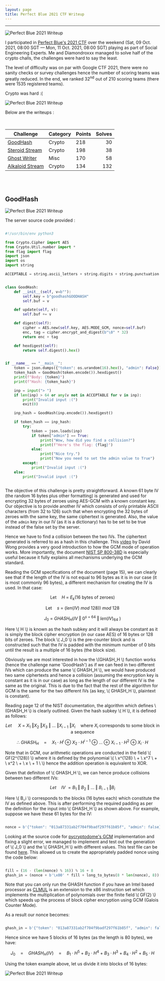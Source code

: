 ```yaml
---
layout: page
title: Perfect Blue 2021 CTF Writeup
---
```

<hr/>

![Perfect Blue 2021 Writeup](/assets/img/ctfImages/2021/pbctf2021/logo.png)

I participated in <a href="https://ctftime.org/event/1371" target="_blank">Perfect Blue's 2021 CTF</a> over the weekend (Sat, 09 Oct. 2021, 08:00 SGT — Mon, 11 Oct. 2021, 08:00 SGT) playing as part of Social Engineering Experts. Me and Diamondroxxx managed to solve half of the crypto challs, the challenges were hard to say the least. 

The level of difficulty was on par with Google CTF 2021, there were no sanity checks or survey challenges hence the number of scoring teams was greatly reduced. In the end, we ranked 32<sup>nd</sup> out of 210 scoring teams (there were 1535 registered teams).

Crypto was hard :(

![Perfect Blue 2021 Writeup](/assets/img/ctfImages/2021/pbctf2021/img7.png)

Below are the writeups :

<br/>

| Challenge | Category | Points | Solves | 
| ------------- |  ------- | --- | ---: |
|[GoodHash](#goodhash) | Crypto | 218 | 30 | 
|[Steroid Stream](#steroid-stream) | Crypto | 198 | 38 |
|[Ghost Writer](#ghost-writer) | Misc | 170 | 58 |
|[Alkaloid Stream](#alkaloid-stream) | Crypto | 134 | 132 |

<br/>

<br/>

## GoodHash

![Perfect Blue 2021 Writeup](/assets/img/ctfImages/2021/pbctf2021/img1.png)

The server source code provided :

```python

#!/usr/bin/env python3

from Crypto.Cipher import AES
from Crypto.Util.number import *
from flag import flag
import json
import os
import string

ACCEPTABLE = string.ascii_letters + string.digits + string.punctuation + " "


class GoodHash:
    def __init__(self, v=b""):
        self.key = b"goodhashGOODHASH"
        self.buf = v

    def update(self, v):
        self.buf += v

    def digest(self):
        cipher = AES.new(self.key, AES.MODE_GCM, nonce=self.buf)
        enc, tag = cipher.encrypt_and_digest(b"\0" * 32)
        return enc + tag

    def hexdigest(self):
        return self.digest().hex()


if __name__ == "__main__":
    token = json.dumps({"token": os.urandom(16).hex(), "admin": False})
    token_hash = GoodHash(token.encode()).hexdigest()
    print(f"Body: {token}")
    print(f"Hash: {token_hash}")

    inp = input("> ")
    if len(inp) > 64 or any(v not in ACCEPTABLE for v in inp):
        print("Invalid input :(")
        exit(0)

    inp_hash = GoodHash(inp.encode()).hexdigest()

    if token_hash == inp_hash:
        try:
            token = json.loads(inp)
            if token["admin"] == True:
                print("Wow, how did you find a collision?")
                print(f"Here's the flag: {flag}")
            else:
                print("Nice try.")
                print("Now you need to set the admin value to True")
        except:
            print("Invalid input :(")
    else:
        print("Invalid input :(")
        
```

The objective of this challenge is pretty straightforward. A known 61 byte IV (the random 16 bytes plus other formatting) is generated and used for encrypting 32 bytes of zeroes using AES-GCM with a known constant key. Our objective is to provide another IV which consists of only printable ASCII characters (from 32 to 126) such that when encrypting the 32 bytes of zeroes with the same key, the same ciphertext is generated. Also, the value of the `admin` key in our IV (as it is a dictionary) has to be set to be true instead of the false set by the server.

Hence we have to find a collision between the two IVs. The ciphertext generated is referred to as a hash in this challenge. This <a href="https://www.youtube.com/watch?v=g_eY7JXOc8U&t=2s" target="_blank">video</a> by David Wong provides a very good introduction to how the GCM mode of operation works. More importantly, the document <a href="https://nvlpubs.nist.gov/nistpubs/Legacy/SP/nistspecialpublication800-38d.pdf" target="_blank">NIST SP 800-38D</a> is especially useful because it fully explains all mechanisms underlying the GCM standard.

Reading the GCM specifications of the document (page 15), we can clearly see that if the length of the IV is not equal to 96 bytes as it is in our case (it is most commonly 96 bytes), a different mechanism for creating the IV is used. In that case:

$$ \text{Let} \quad  H \ = \ E_k(\text{16 bytes of zeroes})$$

$$ \text{Let} \quad s \ = \ (len(IV) \ mod \ 128)) \ mod \ 128 $$

$$ J_0 \ = \ GHASH_H(IV \ \Vert \ 0^{s \ + \ 64} \ \Vert \ len(IV)_{64} \ ) $$

Here \\( H \\) is known as the hash subkey and it will always be constant as it is simply the block cipher encryption (in our case AES) of 16 bytes or 128 bits of zeroes. The block \\( J_0 \\) is the pre-counter block and is constructed such that the IV is padded with the minimum number of 0 bits until the result is a multiple of 16 bytes (the block size). 

Obviously we are most interested in how the \\(GHASH_H \\) function works (hence the challenge name 'GoodHash') as if we can feed in two different IVs which can produce the same \\( GHASH_H \\), we would have produced two same ciphertexts and hence a collision (assuming the encryption key is constant as it is in our case) as long as the length of our different IV is the same as the original. This is due to the fact that the rest of the algorithm for GCM is the same for the two different IVs (as key, \\( GHASH_H \\), plaintext is constant).

Reading page 12 of the NIST documentation, the algorithm which defines \\(GHASH_H \\) is clearly outlined. Given the hash subkey \\( H \\), it is defined as follows:

$$ Let \quad \ X \ = \ X_1 \ \Vert X_2 \ \Vert X_3 \ \Vert \ ... \ \Vert X_{i - 1} \ \Vert X_i \quad \text{where} \  X_i \ \text{corresponds to some block in a sequence} $$

$$ \therefore \ GHASH_H \quad = \quad X_1 \cdot H^i \ \oplus \ X_2 \cdot H^{i - 1} \ \oplus \ ... \ \oplus \ X_{i - 1} \cdot H^2 \ \oplus \ X_i \cdot H $$

Note that in GCM, our arithmetic operations are conducted in the field \\( GF(2^{128}) \\) where it is defined by the polynomial \\( \ x^{128} \ + \ x^7 \ + \ x^2 \ + \ x \ + 1 \ \\) hence the addition operation is equivalent to XOR.

Given that definiton of \\( GHASH_H \\), we can hence produce collisions between two different IVs:

$$ Let \quad IV \ = B_1 \ \Vert \ B_2 \ \Vert \ ... \ \Vert \ B_{i-1} \ \Vert B_i $$

Here \\( B_i \\) corresponds to the blocks (16 bytes each) which constitute the IV as defined above. This is after performing the required padding as per the definition for the input into \\( GHASH_H \\) as shown above. For example, suppose we have these 61 bytes for the IV:

```python

nonce = b'{"token": "013a87331ab2f704f9badf297f61b85f", "admin": false}'

```

Looking at the source code for <a href="https://github.com/Legrandin/pycryptodome/blob/master/lib/Crypto/Cipher/_mode_gcm.py" target="_blank">pycryptodome's GCM</a> implementation and fixing a slight error, we managed to implement and test out the generation of \\( J_0 \\) and the \\( GHASH_H \\) with different values. This test file can be found <a href="https://github.com/Angmar2722/Angmar2722.github.io/blob/master/assets/ctfFiles/2021/pbctf2021/goodHash/test.py" target="_blank">here</a>. This allowed us to create the appropriately padded nonce using the code below:

```py

fill = (16 - (len(nonce) % 16)) % 16 + 8
ghash_in = (nonce + b'\x00' * fill + long_to_bytes(8 * len(nonce), 8))

```

Note that you can only run the GHASH function if you have an Intel based processor as <a href="https://en.wikipedia.org/wiki/CLMUL_instruction_set" target="_blank">CLMUL</a> is an extension to the x86 instruction set which implements the multiplication of polynomials over the finite field \\( GF(2) \\) which speeds up the process of block cipher encryption using GCM (Galois Counter Mode).

As a result our nonce becomes:

```py

ghash_in = b'{"token": "013a87331ab2f704f9badf297f61b85f", "admin": false}\x00\x00\x00\x00\x00\x00\x00\x00\x00\x00\x00\x00\x00\x00\x00\x00\x00\x01\xe8'

```

Hence since we have 5 blocks of 16 bytes (as the length is 80 bytes), we have:

$$ J_0 \quad = \quad GHASH_H(IV) \quad = \quad B_1 \cdot H^5 \ + \ B_2 \cdot H^4 \ + \ B_3 \cdot H^3 \ + \ B_4 \cdot H^2 \ + \ B_5 \cdot H $$

Using the token example above, let us divide it into blocks of 16 bytes:

![Perfect Blue 2021 Writeup](/assets/img/ctfImages/2021/pbctf2021/img8.png)
